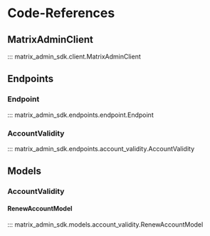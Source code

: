 # Code-References

## MatrixAdminClient
::: matrix_admin_sdk.client.MatrixAdminClient

## Endpoints
### Endpoint
::: matrix_admin_sdk.endpoints.endpoint.Endpoint

### AccountValidity
::: matrix_admin_sdk.endpoints.account_validity.AccountValidity


## Models
### AccountValidity
#### RenewAccountModel
::: matrix_admin_sdk.models.account_validity.RenewAccountModel
